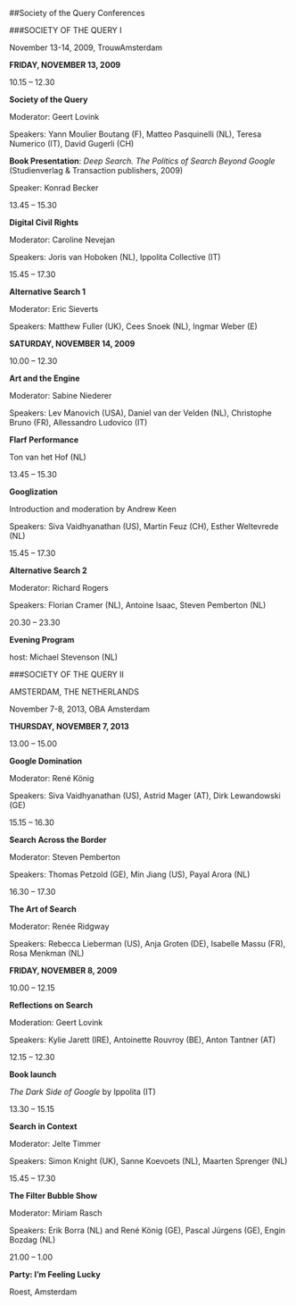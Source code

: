 ##Society of the Query Conferences

###SOCIETY OF THE QUERY I

November 13-14, 2009, TrouwAmsterdam

**FRIDAY, NOVEMBER 13, 2009**

10.15 – 12.30

**Society of the Query**

Moderator: Geert Lovink

Speakers: Yann Moulier Boutang (F), Matteo Pasquinelli (NL), Teresa
Numerico (IT), David Gugerli (CH)

**Book Presentation**: *Deep Search. The Politics of Search Beyond
Google* (Studienverlag & Transaction publishers, 2009)

Speaker: Konrad Becker

13.45 – 15.30

**Digital Civil Rights**

Moderator: Caroline Nevejan

Speakers: Joris van Hoboken (NL), Ippolita Collective (IT)

15.45 – 17.30

**Alternative Search 1**

Moderator: Eric Sieverts

Speakers: Matthew Fuller (UK), Cees Snoek (NL), Ingmar Weber (E)

**SATURDAY, NOVEMBER 14, 2009**

10.00 – 12.30

**Art and the Engine**

Moderator: Sabine Niederer

Speakers: Lev Manovich (USA), Daniel van der Velden (NL), Christophe
Bruno (FR), Allessandro Ludovico (IT)

**Flarf Performance**

Ton van het Hof (NL)

13.45 – 15.30

**Googlization**

Introduction and moderation by Andrew Keen

Speakers: Siva Vaidhyanathan (US), Martin Feuz (CH), Esther Weltevrede
(NL)

15.45 – 17.30

**Alternative Search 2**

Moderator: Richard Rogers

Speakers: Florian Cramer (NL), Antoine Isaac, Steven Pemberton (NL)

20.30 – 23.30

**Evening Program**

host: Michael Stevenson (NL)

###SOCIETY OF THE QUERY II

AMSTERDAM, THE NETHERLANDS

November 7-8, 2013, OBA Amsterdam

**THURSDAY, NOVEMBER 7, 2013**

13.00 – 15.00

**Google Domination**

Moderator: René König

Speakers: Siva Vaidhyanathan (US), Astrid Mager (AT), Dirk Lewandowski
(GE)

15.15 – 16.30

**Search Across the Border**

Moderator: Steven Pemberton

Speakers: Thomas Petzold (GE), Min Jiang (US), Payal Arora (NL)

16.30 – 17.30

**The Art of Search**

Moderator: Renée Ridgway

Speakers: Rebecca Lieberman (US), Anja Groten (DE), Isabelle Massu (FR),
Rosa Menkman (NL)

**FRIDAY, NOVEMBER 8, 2009**

10.00 – 12.15

**Reflections on Search**

Moderation: Geert Lovink

Speakers: Kylie Jarett (IRE), Antoinette Rouvroy (BE), Anton Tantner
(AT)

12.15 – 12.30

**Book launch**

*The Dark Side of Google* by Ippolita (IT)

13.30 – 15.15

**Search in Context**

Moderator: Jelte Timmer

Speakers: Simon Knight (UK), Sanne Koevoets (NL), Maarten Sprenger (NL)

15.45 – 17.30

**The Filter Bubble Show**

Moderator: Miriam Rasch

Speakers: Erik Borra (NL) and René König (GE), Pascal Jürgens (GE), Engin
Bozdag (NL)

21.00 – 1.00

**Party: I’m Feeling Lucky**

Roest, Amsterdam
